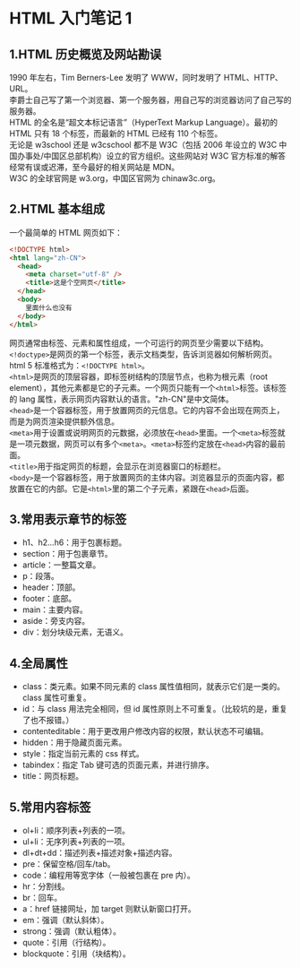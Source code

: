 ﻿# HTML 入门笔记 1

## 1.HTML 历史概览及网站勘误

1990 年左右，Tim Berners-Lee 发明了 WWW，同时发明了 HTML、HTTP、URL。
<br>李爵士自己写了第一个浏览器、第一个服务器，用自己写的浏览器访问了自己写的服务器。
<br>HTML 的全名是“超文本标记语言”（HyperText Markup Language）。最初的 HTML 只有 18 个标签，而最新的 HTML 已经有 110 个标签。
<br>无论是 w3school 还是 w3cschool 都不是 W3C（包括 2006 年设立的 W3C 中国办事处/中国区总部机构）设立的官方组织。这些网站对 W3C 官方标准的解答经常有误或迟滞，至今最好的相关网站是 MDN。
<br>W3C 的全球官网是 w3.org，中国区官网为 chinaw3c.org。

## 2.HTML 基本组成

一个最简单的 HTML 网页如下：

```html
<!DOCTYPE html>
<html lang="zh-CN">
  <head>
    <meta charset="utf-8" />
    <title>这是个空网页</title>
  </head>
  <body>
    里面什么也没有
  </body>
</html>
```

网页通常由标签、元素和属性组成，一个可运行的网页至少需要以下结构。
<br> `<!doctype>`是网页的第一个标签，表示文档类型，告诉浏览器如何解析网页。html 5 标准格式为：`<!DOCTYPE html>`。
<br> `<html>`是网页的顶层容器，即标签树结构的顶层节点，也称为根元素（root element），其他元素都是它的子元素。一个网页只能有一个`<html>`标签。该标签的 lang 属性，表示网页内容默认的语言。"zh-CN"是中文简体。
<br> `<head>`是一个容器标签，用于放置网页的元信息。它的内容不会出现在网页上，而是为网页渲染提供额外信息。
<br> `<meta>`用于设置或说明网页的元数据，必须放在`<head>`里面。一个`<meta>`标签就是一项元数据，网页可以有多个`<meta>`。`<meta>`标签约定放在`<head>`内容的最前面。
<br> `<title>`用于指定网页的标题，会显示在浏览器窗口的标题栏。
<br> `<body>`是一个容器标签，用于放置网页的主体内容。浏览器显示的页面内容，都放置在它的内部。它是`<html>`里的第二个子元素，紧跟在`<head>`后面。

## 3.常用表示章节的标签

- h1、h2...h6：用于包裹标题。
- section：用于包裹章节。
- article：一整篇文章。
- p：段落。
- header：顶部。
- footer：底部。
- main：主要内容。
- aside：旁支内容。
- div：划分块级元素，无语义。

## 4.全局属性

- class：类元素。如果不同元素的 class 属性值相同，就表示它们是一类的。class 属性可重复。
- id：与 class 用法完全相同，但 id 属性原则上不可重复。（比较坑的是，重复了也不报错。）
- contenteditable：用于更改用户修改内容的权限，默认状态不可编辑。
- hidden：用于隐藏页面元素。
- style：指定当前元素的 css 样式。
- tabindex：指定 Tab 键可选的页面元素，并进行排序。
- title：网页标题。

## 5.常用内容标签

- ol+li：顺序列表+列表的一项。
- ul+li：无序列表+列表的一项。
- dl+dt+dd：描述列表+描述对象+描述内容。
- pre：保留空格/回车/tab。
- code：编程用等宽字体（一般被包裹在 pre 内）。
- hr：分割线。
- br：回车。
- a：href 链接网址，加 target 则默认新窗口打开。
- em：强调（默认斜体）。
- strong：强调（默认粗体）。
- quote：引用（行结构）。
- blockquote：引用（块结构）。
